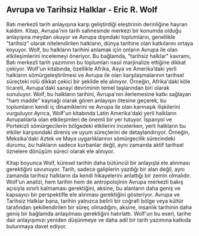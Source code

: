 ## Avrupa ve Tarihsiz Halklar - Eric R. Wolf

Batı merkezli tarih anlayışına karşı geliştirdiği eleştirinin derinliğine hayran kaldım. Kitap, Avrupa'nın tarih sahnesinde merkezi bir konumda olduğu anlayışına meydan okuyor ve Avrupa dışındaki toplumların, genellikle "tarihsiz" olarak nitelendirilen halkların, dünya tarihine olan katkılarını ortaya koyuyor. Wolf, bu halkların tarihini anlamak için onların Avrupa ile olan etkileşimlerini incelemeyi öneriyor. Bu bağlamda, "tarihsiz halklar" kavramı, Batı merkezli tarih yazımının bu toplumları nasıl marjinalize ettiğine dikkat çekiyor. Wolf'un kitabında, özellikle Afrika, Asya ve Amerika’daki yerli halkların sömürgeleştirilmesi ve Avrupa ile olan karşılaşmalarının tarihsel süreçteki rolü dikkat çekici bir şekilde ele alınıyor. Örneğin, Afrika'daki köle ticareti, Avrupa'daki sanayi devriminin temel taşlarından biri olarak sunuluyor. Wolf, bu halkların tarihini, Avrupa'nın ilerlemesine katkı sağlayan "ham madde" kaynağı olarak gören anlayışın ötesine geçerek, bu toplumların kendi iç dinamiklerini ve Avrupa ile olan karmaşık ilişkilerini vurguluyor.Ayrıca, Wolf'un kitabında Latin Amerika'daki yerli halkların Avrupalılarla olan etkileşimleri de önemli bir yer tutuyor. İspanyol ve Portekizli sömürgecilerin bölgedeki etkilerini incelerken, yerli halkların bu etkiler karşısındaki direniş ve uyum süreçlerini de detaylandırıyor. Örneğin, Meksika'daki Aztek ve Maya uygarlıklarının sömürgecilik sürecindeki durumu, bu halkların sadece kurbanlar değil, aynı zamanda aktif tarihsel öznelere dönüşüm süreci olarak ele alınıyor.

Kitap boyunca Wolf, küresel tarihin daha bütüncül bir anlayışla ele alınması gerektiğini savunuyor. Tarih, sadece galiplerin yazdığı bir alan değil, aynı zamanda tarihsiz halkların da kendi hikayelerini anlattığı bir zemin olmalıdır. Wolf’un analizi, hem tarihin hem de antropolojinin Avrupa merkezli bakış açısıyla sınırlı kalmaması gerektiğini, aksine, bu alanların daha geniş ve kapsayıcı bir perspektifle ele alınması gerektiğini gösteriyor. Avrupa ve Tarihsiz Halklar bana, tarihin yalnızca belirli bir coğrafi bölge veya kültür tarafından şekillendirilen bir süreç olmadığını, aksine, insanlık tarihinin daha geniş bir bağlamda anlaşılması gerektiğini hatırlattı. Wolf'un bu eseri, tarihe dair anlayışımızı yeniden düşünmeye ve daha adil bir tarih yazımına katkıda bulunmaya davet ediyor.
